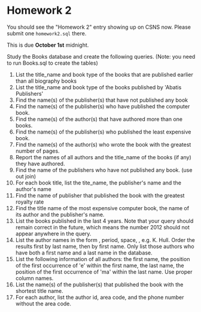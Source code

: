 # Homework 2

You should see the "Homework 2" entry showing up on CSNS now. Please submit one
`homework2.sql` there.

This is due **October 1st** midnight.

Study the Books database and create the following queries. (Note: you need to run Books.sql to create the tables)

1. List the title_name and book type of the books that are published earlier than all biography books
2. List the title_name and book type of the books published by 'Abatis Publishers'
3. Find the name(s) of the publisher(s) that have not published any book
4. Find the name(s) of the publisher(s) who have published the computer book.
5. Find the name(s) of the author(s) that have authored more than one books.
6. Find the name(s) of the publisher(s) who published the least expensive book.
7. Find the name(s) of the author(s) who wrote the book with the greatest number of pages.
1. Report the names of all authors and the title_name of the books (if any) they have authored.
2. Find the name of the publishers who have not published any book. (use out join)
3. For each book title, list the tite_name, the publisher's name and the author's name
4. Find the name of publisher that published the book with the greatest royalty rate
5. Find the title name of the most expensive computer book, the name of its author and the publisher's name.
1. List the books published in the last 4 years. Note that your query should remain correct in the future, which means the number 2012 should not appear anywhere in the query.  
2. List the author names in the form <first initial>, period, space, <last name>, e.g. K. Hull. Order the results first by last name, then by first name. Only list those authors who have both a first name and a last name in the database.  
3. List the following information of all authors: the first name, the position of the first occurrence of 'e' within the first name, the last name, the position of the first occurrence of 'ma' within the last name. Use proper column names.
4. List the name(s) of the publisher(s) that published the book with the shortest title name.
5. For each author, list the author id, area code, and the phone number without the area code.
